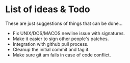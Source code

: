 List of ideas & Todo
====================

These are just suggestions of things that can be done...

- Fix UNIX/DOS/MACOS newline issue with signatures.
- Make it easier to sign other people's patches.
- Integration with github pull process.
- Cleanup the initial commit and tag it.
- Make sure git am fails in case of code conflict.
